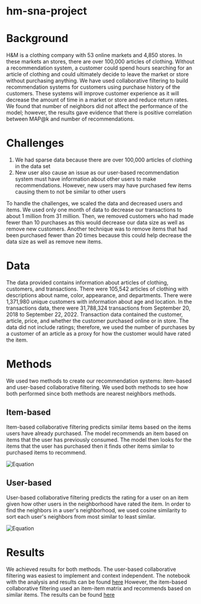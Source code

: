 # hm-sna-project

# Background

H\&M is a clothing company with 53 online markets and 4,850 stores. In these markets an stores, there are over 100,000 articles of clothing. Without a recommendation system, a customer could spend hours searching for an article of clothing and could ultimately decide to leave the market or store without purchasing anything. We have used collaborative filtering to build recommendation systems for customers using purchase history of the customers. These systems will improve customer experience as it will decrease the amount of time in a market or store and reduce return rates. We found that number of neighbors did not affect the performance of the model; however, the results gave evidence that there is positive correlation between MAP@k and number of recommendations.

# Challenges

1. We had sparse data because there are over 100,000 articles of clothing in the data set
2. New user also cause an issue as our user-based recommendation system must have information about other users to make recommendations. However, new users may have purchased few items causing them to not be similar to other users

To handle the challenges, we scaled the data and decreased users and items. We used only one month of data to decrease our transactions to about 1 million from 31 million. Then, we removed customers who had made fewer than 10 purchases as this would decrease our data size as well as remove new customers. Another technique was to remove items that had been purchased fewer than 20 times because this could help decrease the data size as well as remove new items.

# Data

The data provided contains information about articles of clothing, customers, and transactions. There were 105,542 articles of clothing with descriptions about name, color, appearance, and departments. There were 1,371,980 unique customers with information about age and location. In the transactions data, there were 31,788,324 transactions from September 20, 2018 to September 22, 2022. Transaction data contained the customer, article, price, and whether the customer purchased online or in store. The data did not include ratings; therefore, we used the number of purchases by a customer of an article as a proxy for how the customer would have rated the item.

# Methods

We used two methods to create our recommendation systems: item-based and user-based collaborative filtering. We used both methods to see how both performed since both methods are nearest neighbors methods. 

## Item-based

Item-based collaborative filtering predicts similar items based on the items users have already purchased. The model recommends an item based on items that the user has previously consumed. The model then looks for the items that the user has purchased then it finds other items similar to purchased items to recommend.

![Equation](https://latex.codecogs.com/svg.image?pred(u,i)&space;=&space;\frac{\sum_{j\in&space;ratedItems(u)}^{}&space;sim(i,j)&space;*&space;(r_{uj})}{\sum_{j\in&space;ratedItems(u)}^{}&space;sim(i,j)})

## User-based

User-based collaborative filtering predicts the rating for a user on an item given how other users in the neighborhood have rated the item. In order to find the neighbors in a user's neighborhood, we used cosine similarity to sort each user's neighbors from most similar to least similar.

![Equation](https://latex.codecogs.com/svg.image?pred(u,i)&space;=&space;\overline{r}_{u}&space;&plus;&space;\frac{\sum_{n\in&space;neighbors(u)}^{}&space;sim(u,n)&space;*&space;(r_{ni}&space;-&space;\overline{r}_{n})}{\sum_{n\in&space;neighbors(u)}^{}&space;sim(u,n)})

# Results

We achieved results for both methods. The user-based collaborative filtering was easiest to implement and context independent. The notebook with the analysis and results can be found [here](https://github.com/mattflaherty97/hm-sna-project/blob/main/product_based_collaborative_filtering.ipynb) However, the item-based collaborative filtering used an item-item matrix and recommends based on similar items. The results can be found [here](https://github.com/mattflaherty97/hm-sna-project/blob/main/user-based-filtering.ipynb)
